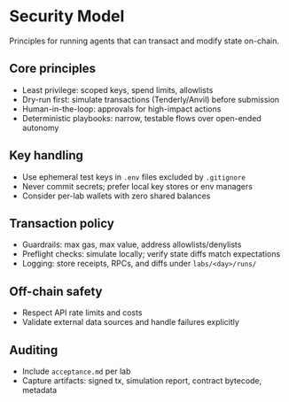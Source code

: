 # Security Model

Principles for running agents that can transact and modify state on-chain.

## Core principles
- Least privilege: scoped keys, spend limits, allowlists
- Dry-run first: simulate transactions (Tenderly/Anvil) before submission
- Human-in-the-loop: approvals for high-impact actions
- Deterministic playbooks: narrow, testable flows over open-ended autonomy

## Key handling
- Use ephemeral test keys in `.env` files excluded by `.gitignore`
- Never commit secrets; prefer local key stores or env managers
- Consider per-lab wallets with zero shared balances

## Transaction policy
- Guardrails: max gas, max value, address allowlists/denylists
- Preflight checks: simulate locally; verify state diffs match expectations
- Logging: store receipts, RPCs, and diffs under `labs/<day>/runs/`

## Off-chain safety
- Respect API rate limits and costs
- Validate external data sources and handle failures explicitly

## Auditing
- Include `acceptance.md` per lab
- Capture artifacts: signed tx, simulation report, contract bytecode, metadata
